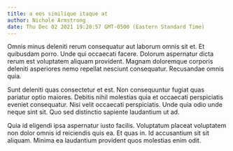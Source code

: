 ```yaml
---
title: a eos similique itaque at
author: Nichole Armstrong
date: Thu Dec 02 2021 19:20:57 GMT-0500 (Eastern Standard Time)
---
```

Omnis minus deleniti rerum consequatur aut laborum omnis sit et. Et quibusdam porro. Unde qui occaecati facere. Dolorum aspernatur dicta rerum est voluptatem aliquam provident. Magnam doloremque corporis deleniti asperiores nemo repellat nesciunt consequatur. Recusandae omnis quia.

 Sunt deleniti quas consectetur et est. Non consequuntur fugiat quas pariatur optio maiores. Debitis nihil molestias quia et occaecati perspiciatis eveniet consequatur. Nisi velit occaecati perspiciatis. Unde quia odio unde neque sint sit. Quo sed distinctio sapiente laudantium ut ad.

 Quia id eligendi ipsa aspernatur iusto facilis. Voluptatum placeat voluptatem non dolor omnis id reiciendis quis ea. Et quas in. Id accusantium sit sit aliquam. Minima ea laudantium provident quos molestias enim odit.